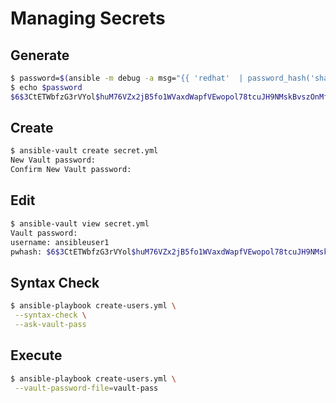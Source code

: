 # Managing Secrets

## Generate
```bash
$ password=$(ansible -m debug -a msg="{{ 'redhat'  | password_hash('sha512') }}" localhost | awk '/msg/ {print $NF}' | sed 's/^"//' | sed 's/"$//')
$ echo $password
$6$3CtETWbfzG3rVYol$huM76VZx2jB5fo1WVaxdWapfVEwopol78tcuJH9NMskBvszOnMf1ZwnGW/mJjtCC0dgt7Piot4tvS4N9pkCJu1
```

## Create
```bash
$ ansible-vault create secret.yml
New Vault password: 
Confirm New Vault password:
```

## Edit
```bash
$ ansible-vault view secret.yml
Vault password: 
username: ansibleuser1
pwhash: $6$3CtETWbfzG3rVYol$huM76VZx2jB5fo1WVaxdWapfVEwopol78tcuJH9NMskBvszOnMf1ZwnGW/mJjtCC0dgt7Piot4tvS4N9pkCJu1
```

## Syntax Check
```bash
$ ansible-playbook create-users.yml \
 --syntax-check \
 --ask-vault-pass
```

## Execute 
```bash
$ ansible-playbook create-users.yml \
 --vault-password-file=vault-pass
```
